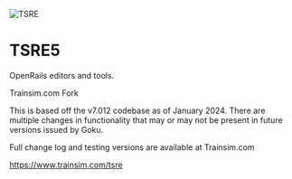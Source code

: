 ![TSRE](http://koniec.org/tsre5/1.png)

# TSRE5
OpenRails editors and tools. 

Trainsim.com Fork 

This is based off the v7.012 codebase as of January 2024. There are multiple changes in functionality that may or may not be present in future versions issued by Goku.

Full change log and testing versions are available at Trainsim.com

https://www.trainsim.com/tsre

